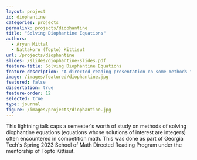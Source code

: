 ```yaml
---
layout: project
id: diophantine
categories: projects
permalink: projects/diophantine
title: "Solving Diophantine Equations"
authors:
  - Aryan Mittal
  - Nattakorn (Topto) Kittisut
url: /projects/diophantine
slides: /slides/diophantine-slides.pdf
feature-title: Solving Diophantine Equations
feature-description: "A directed reading presentation on some methods for solving integer equations."
image: /images/featured/diophantine.jpg
featured: false
dissertation: true
feature-order: 12
selected: true
type: journal
figure: /images/projects/diophantine.jpg
---
```


This lightning talk caps a semester's worth of study on methods of solving diophantine equations (equations whose solutions of interest are integers) often encountered in competition math. This was done as part of Georgia Tech's Spring 2023 School of Math Directed Reading Program under the mentorship of Topto Kittisut.